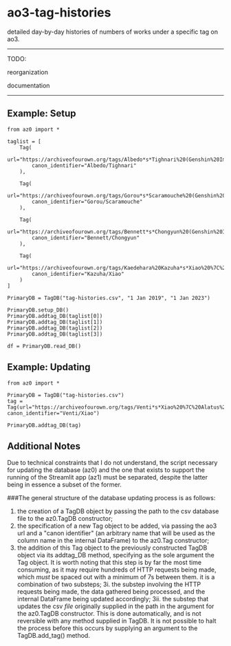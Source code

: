 # ao3-tag-histories
detailed day-by-day histories of numbers of works under a specific tag on ao3.

---

TODO:

reorganization

documentation

---
## Example: Setup

```
from az0 import *

taglist = [
    Tag(
        url="https://archiveofourown.org/tags/Albedo*s*Tighnari%20(Genshin%20Impact)/works", 
        canon_identifier="Albedo/Tighnari"
    ),
    
    Tag(
        url="https://archiveofourown.org/tags/Gorou*s*Scaramouche%20(Genshin%20Impact)/works",
        canon_identifier="Gorou/Scaramouche"
    ),
    
    Tag(
        url="https://archiveofourown.org/tags/Bennett*s*Chongyun%20(Genshin%20Impact)/works",
        canon_identifier="Bennett/Chongyun"
    ),
    
    Tag(
        url="https://archiveofourown.org/tags/Kaedehara%20Kazuha*s*Xiao%20%7C%20Alatus/works",
        canon_identifier="Kazuha/Xiao"
    )
]

PrimaryDB = TagDB("tag-histories.csv", "1 Jan 2019", "1 Jan 2023")

PrimaryDB.setup_DB()
PrimaryDB.addtag_DB(taglist[0])
PrimaryDB.addtag_DB(taglist[1])
PrimaryDB.addtag_DB(taglist[2])
PrimaryDB.addtag_DB(taglist[3])

df = PrimaryDB.read_DB()
```

## Example: Updating

```
from az0 import *

PrimaryDB = TagDB("tag-histories.csv")
tag = Tag(url="https://archiveofourown.org/tags/Venti*s*Xiao%20%7C%20Alatus%20(Genshin%20Impact)/works", canon_identifier="Venti/Xiao")

PrimaryDB.addtag_DB(tag)
```

## Additional Notes

Due to technical constraints that I do not understand, the script necessary for updating the database (az0) and the one that exists to support the running of the Streamlit app (az1) must be separated, despite the latter being in essence a subset of the former. 

###The general structure of the database updating process is as follows:

1. the creation of a TagDB object by passing the path to the csv database file to the az0.TagDB constructor;
2. the specification of a new Tag object to be added, via passing the ao3 url and a "canon identifier" (an arbitrary name that will be used as the column name in the internal DataFrame) to the az0.Tag constructor;
3. the addition of this Tag object to the previously constructed TagDB object via its addtag_DB method, specifying as the sole argument the Tag object. It is worth noting that this step is by far the most time consuming, as it may require hundreds of HTTP requests being made, which *must* be spaced out with a minimum of 7s between them. it is a combination of two substeps;
    3i. the substep involving the HTTP requests being made, the data gathered being processed, and the internal DataFrame being updated accordingly;
    3ii. the substep that updates the csv *file* originally supplied in the path in the argument for the az0.TagDB constructor. This is done automatically, and is not reversible with any method supplied in TagDB. It is not possible to halt the process before this occurs by supplying an argument to the TagDB.add_tag() method.
